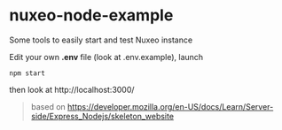 # nuxeo-node-example

Some tools to easily start and test Nuxeo instance

Edit your own **.env** file (look at .env.example), launch

    npm start
    
then look at http://localhost:3000/


> based on https://developer.mozilla.org/en-US/docs/Learn/Server-side/Express_Nodejs/skeleton_website